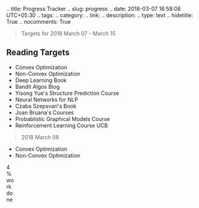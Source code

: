 
.. title: Progress Tracker
.. slug: progress
.. date: 2018-03-07 16:58:08 UTC+05:30
.. tags: 
.. category: 
.. link: 
.. description: 
.. type: text
.. hidetitle: True
.. nocomments: True


> Targets for 2018 March 07 - March 15

## Reading Targets

- Convex Optimization
- Non-Convex Optimization
- Deep Learning Book 
- Bandit Algos Blog
- Yisong Yue's Structure Prediction Course
- Neural Networks for NLP
- Czaba Szepsvari's Book
- Joan Bruana's Courses
- Probablistic Graphical Models Course
- Reinforcement Learning Course UCB

> 2018 March 08 

- Convex Optimization
- Non-Convex Optimization

<div class="progress">
  <div class="progress-bar" role="progressbar" style="width: 4%;" aria-valuenow="4" aria-valuemin="0" aria-valuemax="100">4% work done</div>
</div>

